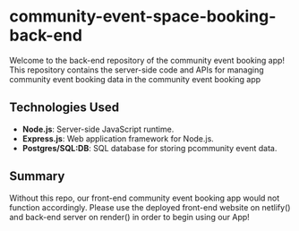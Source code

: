 # community-event-space-booking-back-end
Welcome to the back-end repository of the community event booking app! This repository contains the server-side code and APIs for managing community event booking data in the community event booking app

## Technologies Used

- **Node.js**: Server-side JavaScript runtime.
- **Express.js**: Web application framework for Node.js.
- **Postgres/SQL:DB**: SQL database for storing pcommunity event data.


## Summary

Without this repo, our front-end community event booking app would not function accordingly. Please use the deployed front-end website on netlify() and back-end server on render() in order to begin using our App!